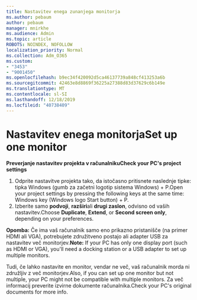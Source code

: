```yaml
---
title: Nastavitev enega zunanjega monitorja
ms.author: pebaum
author: pebaum
manager: mnirkhe
ms.audience: Admin
ms.topic: article
ROBOTS: NOINDEX, NOFOLLOW
localization_priority: Normal
ms.collection: Adm_O365
ms.custom:
- "3453"
- "9001450"
ms.openlocfilehash: b9ec34f420092d5ca46137739a848cf413253a6b
ms.sourcegitcommit: 42463e8d8869f36225a27388d83d37629c6b149e
ms.translationtype: MT
ms.contentlocale: sl-SI
ms.lasthandoff: 12/18/2019
ms.locfileid: "40738409"
---
```

# <a name="set-up-one-monitor"></a><span data-ttu-id="15901-102">Nastavitev enega monitorja</span><span class="sxs-lookup"><span data-stu-id="15901-102">Set up one monitor</span></span>

<span data-ttu-id="15901-103">**Preverjanje nastavitev projekta v računalniku**</span><span class="sxs-lookup"><span data-stu-id="15901-103">**Check your PC's project settings**</span></span>

1. <span data-ttu-id="15901-104">Odprite nastavitve projekta tako, da istočasno pritisnete naslednje tipke: tipka Windows (gumb za začetni logotip sistema Windows) + P.</span><span class="sxs-lookup"><span data-stu-id="15901-104">Open your project settings by pressing the following keys at the same time: Windows key (Windows logo Start button) + P.</span></span>
2. <span data-ttu-id="15901-105">Izberite samo **podvoji**, **razširi**ali **drugi zaslon**, odvisno od vaših nastavitev.</span><span class="sxs-lookup"><span data-stu-id="15901-105">Choose **Duplicate**, **Extend**, or **Second screen only**, depending on your preferences.</span></span>

<span data-ttu-id="15901-106">**Opomba:** Če ima vaš računalnik samo eno prikazno pristanišče (na primer HDMI ali VGA), potrebujete združitveno postajo ali adapter USB za nastavitev več monitorjev.</span><span class="sxs-lookup"><span data-stu-id="15901-106">**Note:** If your PC has only one display port (such as HDMI or VGA), you'll need a docking station or a USB adapter to set up multiple monitors.</span></span>

<span data-ttu-id="15901-107">Tudi, če lahko nastavite en monitor, vendar ne več, vaš računalnik morda ni združljiv z več monitorjev.</span><span class="sxs-lookup"><span data-stu-id="15901-107">Also, if you can set up one monitor but not multiple, your PC might not be compatible with multiple monitors.</span></span> <span data-ttu-id="15901-108">Za več informacij preverite izvirne dokumente računalnika.</span><span class="sxs-lookup"><span data-stu-id="15901-108">Check your PC's original documents for more info.</span></span>